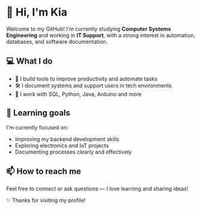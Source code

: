 # 👋 Hi, I'm Kia

Welcome to my GitHub! I'm currently studying **Computer Systems Engineering** and working in **IT Support**, with a strong interest in automation, databases, and software documentation.

## 💻 What I do
- 📌 I build tools to improve productivity and automate tasks
- 🛠️ I document systems and support users in tech environments
- 💾 I work with SQL, Python, Java, Arduino and more

## 🌱 Learning goals
I'm currently focused on:
- Improving my backend development skills
- Exploring electronics and IoT projects
- Documenting processes clearly and effectively

## 📫 How to reach me
Feel free to connect or ask questions — I love learning and sharing ideas!

✨ Thanks for visiting my profile!
